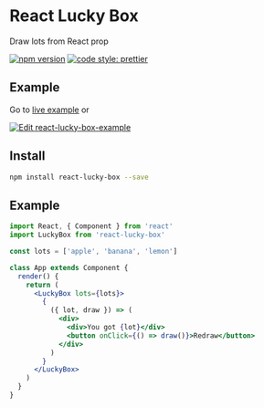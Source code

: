 # React Lucky Box

Draw lots from React prop

[![npm version](https://img.shields.io/npm/v/react-lucky-box.svg?style=flat-square)](https://www.npmjs.com/package/react-lucky-box)
[![code style: prettier](https://img.shields.io/badge/code_style-prettier-ff69b4.svg?style=flat-square)](#badge)

## Example

Go to [live example](https://cettoana.github.io/react-lucky-box) or

[![Edit react-lucky-box-example](https://codesandbox.io/static/img/play-codesandbox.svg)](https://codesandbox.io/s/8146w25772)

## Install

```bash
npm install react-lucky-box --save
```

## Example

```jsx
import React, { Component } from 'react'
import LuckyBox from 'react-lucky-box'

const lots = ['apple', 'banana', 'lemon']

class App extends Component {
  render() {
    return (
      <LuckyBox lots={lots}>
        {
          ({ lot, draw }) => (
            <div>
              <div>You got {lot}</div>
              <button onClick={() => draw()}>Redraw</button>
            </div>
          )
        }
      </LuckyBox>
    )
  }
}
```
